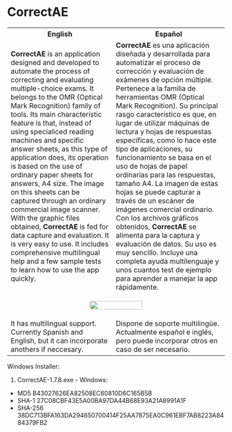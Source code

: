 # CorrectAE

<table>
  <tr>
    <th>English</th>
    <th>Español</th>
  </tr>
  <tr>
    <td>
      <strong>CorrectAE</strong> is an application designed and developed to automate the process of correcting and evaluating multiple-choice exams.
      It belongs to the OMR (Optical Mark Recognition) family of tools. Its main characteristic feature is that, instead of using specialiced 
      reading machines and specific answer sheets, as this type of application does, its operation is based on the use of ordinary paper sheets 
      for answers, A4 size. The image on this sheets can be captured through an ordinary commercial image scanner. With the graphic files obtained,
      <strong>CorrectAE</strong> is fed for data capture and evaluation.
      It is very easy to use. It includes comprehensive multilingual help and a few sample tests to learn how to use the app quickly.
    </td>
    <td>
      <strong>CorrectAE</strong> es una aplicación diseñada y desarrollada para automatizar el proceso de corrección y evaluación de exámenes de opción múltiple.
      Pertenece a la familia de herramientas OMR (Optical Mark Recognition). Su principal rasgo característico es que, en lugar de utilizar 
      máquinas de lectura y hojas de respuestas específicas, como lo hace este tipo de aplicaciones, su funcionamiento se basa en el uso de hojas de papel ordinarias 
      para las respuestas, tamaño A4. La imagen de estas hojas se puede capturar a través de un escáner de imágenes comercial ordinario. Con los archivos gráficos obtenidos,
      <strong>CorrectAE</strong> se alimenta para la captura y evaluación de datos.
      Su uso es muy sencillo. Incluye una completa ayuda multilenguaje y unos cuantos test de ejemplo para aprender a manejar la app rápidamente.
    </td>
  </tr>
  <tr>
    <td colspan="2">
      <p align="center">
        <img width="50%" src="https://github.com/user-attachments/assets/9c43a8e9-d2e9-4448-98d1-3d3d5aa0161f">  
      </p>
    </td>
  </tr>
  <tr>
    <td>
      It has multilingual support. Currently Spanish and English, but it can incorporate anothers if neccesary.      
    </td>
    <td>
      Dispone de soporte multilingüe. Actualmente español e inglés, pero puede incorporar otros en caso de ser necesario.
    </td>
  </tr>
</table>


Windows Installer: 
1. CorrectAE-1.7.8.exe - Windows: 
  -	MD5  	   B43027626EA82508EC60810D6C165B5B
  - SHA-1    27C08CBF43E5A00BA97DA44B68E93A21A8991A1F
  -	SHA-256	 38DC713BFA163DA294650700414F25AA7875EA0C961EBF7AB8223A8484379FB2
  
